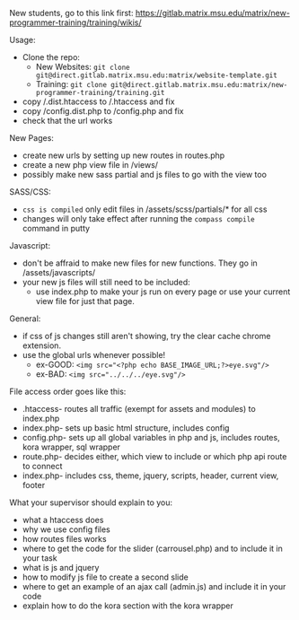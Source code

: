 New students, go to this link first: https://gitlab.matrix.msu.edu/matrix/new-programmer-training/training/wikis/

Usage:

- Clone the repo: 
  - New Websites: ```git clone git@direct.gitlab.matrix.msu.edu:matrix/website-template.git```
  - Training: ```git clone git@direct.gitlab.matrix.msu.edu:matrix/new-programmer-training/training.git```
- copy /.dist.htaccess to /.htaccess and fix
- copy /config.dist.php to /config.php and fix
- check that the url works

New Pages:

- create new urls by setting up new routes in routes.php
- create a new php view file in /views/
- possibly make new sass partial and js files to go with the view too

SASS/CSS:

- ```css is compiled``` only edit files in /assets/scss/partials/* for all css
- changes will only take effect after running the ```compass compile``` command in putty
  
Javascript:   
- don't be affraid to make new files for new functions. They go in /assets/javascripts/
- your new js files will still need to be included:
    - use index.php to make your js run on every page or use your current view file for just that page.

General:

- if css of js changes still aren't showing, try the clear cache chrome extension.
- use the global urls whenever possible!
    - ex-GOOD: ```<img src="<?php echo BASE_IMAGE_URL;?>eye.svg"/>```
    - ex-BAD: ```<img src="../../../eye.svg"/>```


File access order goes like this:
- .htaccess- routes all traffic (exempt for assets and modules) to index.php
- index.php- sets up basic html structure, includes config
- config.php- sets up all global variables in php and js, includes routes, kora wrapper, sql wrapper
- route.php- decides either, which view to include or which php api route to connect
- index.php- includes css, theme, jquery, scripts, header, current view, footer


What your supervisor should explain to you:
- what a htaccess does
- why we use config files
- how routes files works
- where to get the code for the slider (carrousel.php) and to include it in your task
- what is js and jquery
- how to modify js file to create a second slide
- where to get an example of an ajax call (admin.js) and include it in your code
- explain how to do the kora section with the kora wrapper